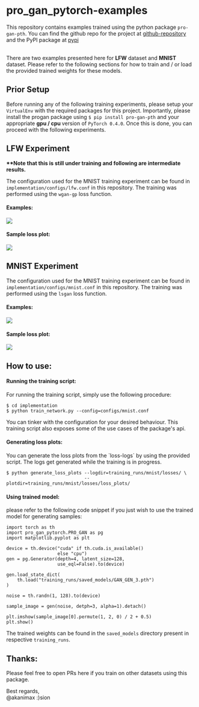 # pro_gan_pytorch-examples
This repository contains examples trained using 
the python package `pro-gan-pth`. You can find the github repo for
the project at
[github-repository](https://github.com/akanimax/pro_gan_pytorch)
and the PyPI package at 
[pypi](https://pypi.org/project/pro-gan-pth/) <br><br>

There are two examples presented here for <b>LFW</b> dataset and
<b>MNIST</b> dataset. Please refer to the following sections 
for how to train and / or load the provided trained weights 
for these models.

## Prior Setup
Before running any of the following training experiments, please setup
your `VirtualEnv` with the required packages for this project. Importantly,
please install the progan package using `$ pip install pro-gan-pth` and 
your appropriate <b> gpu / cpu </b> version of `PyTorch 0.4.0`. Once this 
is done, you can proceed with the following experiments.

## LFW Experiment
<b>**Note that this is still under training and 
following are intermediate results.</b> <br>

The configuration used for the MNIST training experiment can be found in
`implementation/configs/lfw.conf` in this repository.  The training was
performed using the `wgan-gp` loss function. <br>

<h4> Examples: </h4>
<img align="center" src ="https://raw.githubusercontent.com/akanimax/pro_gan_pytorch-examples/master/implementation/training_runs/lfw/generated_samples/gen_5_7_118.png"/>
<br>

<h4> Sample loss plot: </h4>
<img align="center" src ="https://raw.githubusercontent.com/akanimax/pro_gan_pytorch-examples/master/implementation/training_runs/lfw/losses/loss_plots/loss_for_4_x_4.png"/>
<br>


## MNIST Experiment
The configuration used for the MNIST training experiment can be found in
`implementation/configs/mnist.conf` in this repository. The training was
performed using the `lsgan` loss function. <br>
<h4> Examples: </h4>
<img align="center" src ="https://raw.githubusercontent.com/akanimax/pro_gan_pytorch-examples/master/implementation/training_runs/mnist/generated_samples/gen_3_12_651.png"/>
<br>

<h4> Sample loss plot: </h4>
<img align="center" src ="https://raw.githubusercontent.com/akanimax/pro_gan_pytorch-examples/master/implementation/training_runs/mnist/losses/loss_plots/loss_for_4_x_4.png"/>
<br>

## How to use:
<h4> Running the training script: </h4>
For running the training script, simply use the following procedure:

    $ cd implementation
    $ python train_network.py --config=configs/mnist.conf
    
You can tinker with the configuration for your desired behaviour. 
This training script also exposes some of the use cases of the package's
api.

<h4> Generating loss plots: </h4>
You can generate the loss plots from the `loss-logs` by using the provided
script. The logs get generated while the training is in progress.

    $ python generate_loss_plots --logdir=training_runs/mnist/losses/ \
                                 --plotdir=training_runs/mnist/losses/loss_plots/


<h4> Using trained model: </h4>
please refer to the following code snippet if you just wish to use
the trained model for generating samples:
    
    import torch as th
    import pro_gan_pytorch.PRO_GAN as pg
    import matplotlib.pyplot as plt

    device = th.device("cuda" if th.cuda.is_available() 
                       else "cpu")
    gen = pg.Generator(depth=4, latent_size=128, 
                       use_eql=False).to(device)

    gen.load_state_dict(
        th.load("training_runs/saved_models/GAN_GEN_3.pth")
    )

    noise = th.randn(1, 128).to(device)
    
    sample_image = gen(noise, detph=3, alpha=1).detach()
    
    plt.imshow(sample_image[0].permute(1, 2, 0) / 2 + 0.5)
    plt.show()
    
The trained weights can be found in the `saved_models` 
directory present in respective `training_runs`.

## Thanks:
Please feel free to open PRs here if you train on other datasets 
using this package. <br>

Best regards, <br>
@akanimax :)sion
